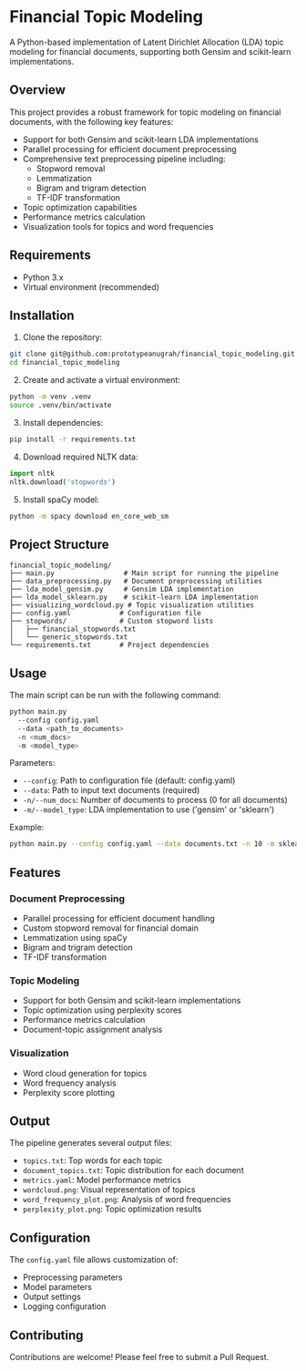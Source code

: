# Financial Topic Modeling

A Python-based implementation of Latent Dirichlet Allocation (LDA) topic modeling for financial documents, supporting both Gensim and scikit-learn implementations.

## Overview

This project provides a robust framework for topic modeling on financial documents, with the following key features:

- Support for both Gensim and scikit-learn LDA implementations
- Parallel processing for efficient document preprocessing
- Comprehensive text preprocessing pipeline including:
  - Stopword removal
  - Lemmatization
  - Bigram and trigram detection
  - TF-IDF transformation
- Topic optimization capabilities
- Performance metrics calculation
- Visualization tools for topics and word frequencies

## Requirements

- Python 3.x
- Virtual environment (recommended)

## Installation

1. Clone the repository:
```bash
git clone git@github.com:prototypeanugrah/financial_topic_modeling.git
cd financial_topic_modeling
```

2. Create and activate a virtual environment:
```bash
python -m venv .venv
source .venv/bin/activate
```

3. Install dependencies:
```bash
pip install -r requirements.txt
```

4. Download required NLTK data:
```python
import nltk
nltk.download('stopwords')
```

5. Install spaCy model:
```bash
python -m spacy download en_core_web_sm
```

## Project Structure

```
financial_topic_modeling/
├── main.py                 # Main script for running the pipeline
├── data_preprocessing.py   # Document preprocessing utilities
├── lda_model_gensim.py     # Gensim LDA implementation
├── lda_model_sklearn.py    # scikit-learn LDA implementation
├── visualizing_wordcloud.py # Topic visualization utilities
├── config.yaml            # Configuration file
├── stopwords/             # Custom stopword lists
│   ├── financial_stopwords.txt
│   └── generic_stopwords.txt
└── requirements.txt       # Project dependencies
```

## Usage

The main script can be run with the following command:

```bash
python main.py
  --config config.yaml
  --data <path_to_documents>
  -n <num_docs>
  -m <model_type>
```

Parameters:
- `--config`: Path to configuration file (default: config.yaml)
- `--data`: Path to input text documents (required)
- `-n/--num_docs`: Number of documents to process (0 for all documents)
- `-m/--model_type`: LDA implementation to use ('gensim' or 'sklearn')

Example:
```bash
python main.py --config config.yaml --data documents.txt -n 10 -m sklean
```

## Features

### Document Preprocessing
- Parallel processing for efficient document handling
- Custom stopword removal for financial domain
- Lemmatization using spaCy
- Bigram and trigram detection
- TF-IDF transformation

### Topic Modeling
- Support for both Gensim and scikit-learn implementations
- Topic optimization using perplexity scores
- Performance metrics calculation
- Document-topic assignment analysis

### Visualization
- Word cloud generation for topics
- Word frequency analysis
- Perplexity score plotting

## Output

The pipeline generates several output files:
- `topics.txt`: Top words for each topic
- `document_topics.txt`: Topic distribution for each document
- `metrics.yaml`: Model performance metrics
- `wordcloud.png`: Visual representation of topics
- `word_frequency_plot.png`: Analysis of word frequencies
- `perplexity_plot.png`: Topic optimization results

## Configuration

The `config.yaml` file allows customization of:
- Preprocessing parameters
- Model parameters
- Output settings
- Logging configuration

## Contributing

Contributions are welcome! Please feel free to submit a Pull Request.

